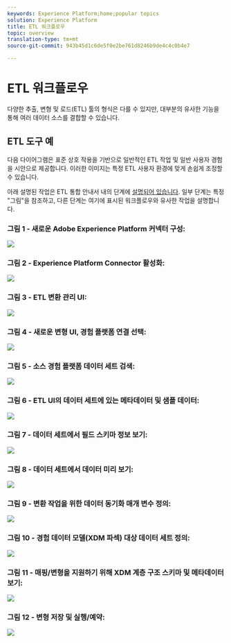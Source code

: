 ```yaml
---
keywords: Experience Platform;home;popular topics
solution: Experience Platform
title: ETL 워크플로우
topic: overview
translation-type: tm+mt
source-git-commit: 943b45d1c6de5f0e2be761d8246b9de4c4c0b4e7

---
```



# ETL 워크플로우

다양한 추출, 변형 및 로드(ETL) 툴의 형식은 다를 수 있지만, 대부분의 유사한 기능을 통해 여러 데이터 소스를 결합할 수 있습니다.

## ETL 도구 예

다음 다이어그램은 표준 상호 작용을 기반으로 일반적인 ETL 작업 및 일반 사용자 경험을 시안으로 제공합니다. 이러한 이미지는 특정 ETL 사용자 환경에 맞게 손쉽게 조정할 수 있습니다.

아래 설명된 작업은 ETL 통합 안내서 내의 단계에 [설명되어 있습니다](home.md). 일부 단계는 특정 &quot;그림&quot;을 참조하고, 다른 단계는 여기에 표시된 워크플로우와 유사한 작업을 설명합니다.

### 그림 1 - 새로운 Adobe Experience Platform 커넥터 구성:

![](images/image2.png)

### 그림 2 - Experience Platform Connector 활성화:

![](images/image3.png)

### 그림 3 - ETL 변환 관리 UI:

![](images/image4.png)

### 그림 4 - 새로운 변형 UI, 경험 플랫폼 연결 선택:

![](images/image5.png)

### 그림 5 - 소스 경험 플랫폼 데이터 세트 검색:

![](images/image6.png)

### 그림 6 - ETL UI의 데이터 세트에 있는 메타데이터 및 샘플 데이터:

![](images/image7.png)

### 그림 7 - 데이터 세트에서 필드 스키마 정보 보기:

![](images/image8.png)

### 그림 8 - 데이터 세트에서 데이터 미리 보기:

![](images/image9.png)

### 그림 9 - 변환 작업을 위한 데이터 동기화 매개 변수 정의:

![](images/image10.png)

### 그림 10 - 경험 데이터 모델(XDM 파섹) 대상 데이터 세트 정의:

![](images/image11.png)

### 그림 11 - 매핑/변형을 지원하기 위해 XDM 계층 구조 스키마 및 메타데이터 보기:

![](images/image12.png)

### 그림 12 - 변형 저장 및 실행/예약:

![](images/image13.png)